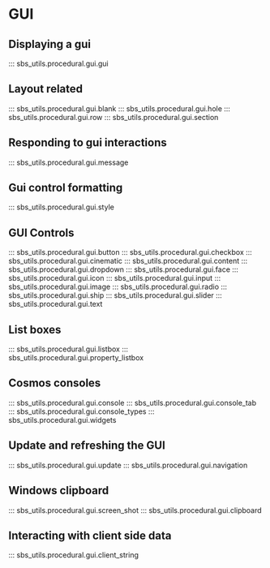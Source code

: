 # GUI


## Displaying a gui

::: sbs_utils.procedural.gui.gui

## Layout related

::: sbs_utils.procedural.gui.blank
::: sbs_utils.procedural.gui.hole
::: sbs_utils.procedural.gui.row
::: sbs_utils.procedural.gui.section


## Responding to gui interactions

::: sbs_utils.procedural.gui.message

## Gui control formatting
::: sbs_utils.procedural.gui.style

## GUI Controls

::: sbs_utils.procedural.gui.button
::: sbs_utils.procedural.gui.checkbox
::: sbs_utils.procedural.gui.cinematic
::: sbs_utils.procedural.gui.content
::: sbs_utils.procedural.gui.dropdown
::: sbs_utils.procedural.gui.face
::: sbs_utils.procedural.gui.icon
::: sbs_utils.procedural.gui.input
::: sbs_utils.procedural.gui.image
::: sbs_utils.procedural.gui.radio
::: sbs_utils.procedural.gui.ship
::: sbs_utils.procedural.gui.slider
::: sbs_utils.procedural.gui.text



## List boxes
::: sbs_utils.procedural.gui.listbox
::: sbs_utils.procedural.gui.property_listbox

## Cosmos consoles
::: sbs_utils.procedural.gui.console
::: sbs_utils.procedural.gui.console_tab
::: sbs_utils.procedural.gui.console_types
::: sbs_utils.procedural.gui.widgets


## Update and refreshing the GUI

::: sbs_utils.procedural.gui.update
::: sbs_utils.procedural.gui.navigation

## Windows clipboard

::: sbs_utils.procedural.gui.screen_shot
::: sbs_utils.procedural.gui.clipboard

## Interacting with client side data

::: sbs_utils.procedural.gui.client_string





